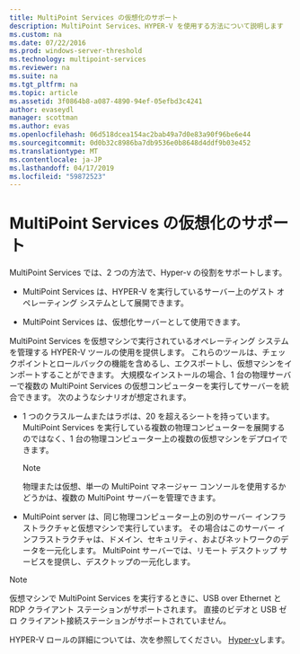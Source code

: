 ```yaml
---
title: MultiPoint Services の仮想化のサポート
description: MultiPoint Services、HYPER-V を使用する方法について説明します
ms.custom: na
ms.date: 07/22/2016
ms.prod: windows-server-threshold
ms.technology: multipoint-services
ms.reviewer: na
ms.suite: na
ms.tgt_pltfrm: na
ms.topic: article
ms.assetid: 3f0864b8-a087-4890-94ef-05efbd3c4241
author: evaseydl
manager: scottman
ms.author: evas
ms.openlocfilehash: 06d518dcea154ac2bab49a7d0e83a90f96be6e44
ms.sourcegitcommit: 0d0b32c8986ba7db9536e0b8648d4ddf9b03e452
ms.translationtype: MT
ms.contentlocale: ja-JP
ms.lasthandoff: 04/17/2019
ms.locfileid: "59872523"
---
```

# <a name="multipoint-services-virtualization-support"></a>MultiPoint Services の仮想化のサポート
MultiPoint Services では、2 つの方法で、Hyper-v の役割をサポートします。  
  
-   MultiPoint Services は、HYPER-V を実行しているサーバー上のゲスト オペレーティング システムとして展開できます。  
  
-   MultiPoint Services は、仮想化サーバーとして使用できます。   
  
MultiPoint Services を仮想マシンで実行されているオペレーティング システムを管理する HYPER-V ツールの使用を提供します。 これらのツールは、チェックポイントとロールバックの機能を含めるし、エクスポートし、仮想マシンをインポートすることができます。 大規模なインストールの場合、1 台の物理サーバーで複数の MultiPoint Services の仮想コンピューターを実行してサーバーを統合できます。 次のようなシナリオが想定されます。  
  
-   1 つのクラスルームまたはラボは、20 を超えるシートを持っています。 MultiPoint Services を実行している複数の物理コンピューターを展開するのではなく、1 台の物理コンピューター上の複数の仮想マシンをデプロイできます。  
  
    > [!NOTE]  
    > 物理または仮想、単一の MultiPoint マネージャー コンソールを使用するかどうかは、複数の MultiPoint サーバーを管理できます。  
  
-   MultiPoint server は、同じ物理コンピューター上の別のサーバー インフラストラクチャと仮想マシンで実行しています。 その場合はこのサーバー インフラストラクチャは、ドメイン、セキュリティ、およびネットワークのデータを一元化します。 MultiPoint サーバーでは、リモート デスクトップ サービスを提供し、デスクトップの一元化します。  
  
> [!NOTE]  
> 仮想マシンで MultiPoint Services を実行するときに、USB over Ethernet と RDP クライアント ステーションがサポートされます。 直接のビデオと USB ゼロ クライアント接続ステーションがサポートされていません。  
  
HYPER-V ロールの詳細については、次を参照してください。 [Hyper-v](../../virtualization/hyper-v/hyper-v-on-windows-server.md)します。  